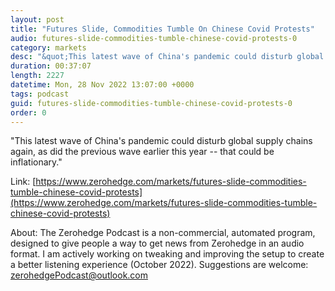 ```yaml
---
layout: post
title: "Futures Slide, Commodities Tumble On Chinese Covid Protests"
audio: futures-slide-commodities-tumble-chinese-covid-protests-0
category: markets
desc: "&quot;This latest wave of China's pandemic could disturb global supply chains again, as did the previous wave earlier this year -- that could be inflationary.&quot;"
duration: 00:37:07
length: 2227
datetime: Mon, 28 Nov 2022 13:07:00 +0000
tags: podcast
guid: futures-slide-commodities-tumble-chinese-covid-protests-0
order: 0
---
```

&quot;This latest wave of China's pandemic could disturb global supply chains again, as did the previous wave earlier this year -- that could be inflationary.&quot;

Link: [https://www.zerohedge.com/markets/futures-slide-commodities-tumble-chinese-covid-protests](https://www.zerohedge.com/markets/futures-slide-commodities-tumble-chinese-covid-protests)

About: The Zerohedge Podcast is a non-commercial, automated program, designed to give people a way to get news from Zerohedge in an audio format.  I am actively working on tweaking and improving the setup to create a better listening experience (October 2022).  Suggestions are welcome: [zerohedgePodcast@outlook.com](mailto:zerohedgePodcast@outlook.com)